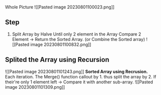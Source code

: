 Whole Picture
![[Pasted image 20230801100023.png]]

## Step
1)  Split Array by Halve
	Until only 2 element in the Array
		Compare 2 Element 
		 -> Return the Sorted Array. (or Combine the Sorted array) 
	![[Pasted image 20230801100832.png]]



## Splited the Array using Recursion
![[Pasted image 20230801101243.png]]
**Sorted Array using Recrusion.**
Each iteration. The Merge() function callout by 1. thus split the array by 2.
If their're only 1 element left -> Compare it with another sub-array.
![[Pasted image 20230801101309.png]]


